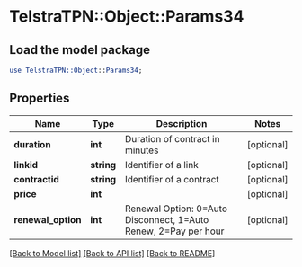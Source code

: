 # TelstraTPN::Object::Params34

## Load the model package
```perl
use TelstraTPN::Object::Params34;
```

## Properties
Name | Type | Description | Notes
------------ | ------------- | ------------- | -------------
**duration** | **int** | Duration of contract in minutes | [optional] 
**linkid** | **string** | Identifier of a link | [optional] 
**contractid** | **string** | Identifier of a contract | [optional] 
**price** | **int** |  | [optional] 
**renewal_option** | **int** | Renewal Option: 0&#x3D;Auto Disconnect, 1&#x3D;Auto Renew, 2&#x3D;Pay per hour | [optional] 

[[Back to Model list]](../README.md#documentation-for-models) [[Back to API list]](../README.md#documentation-for-api-endpoints) [[Back to README]](../README.md)


